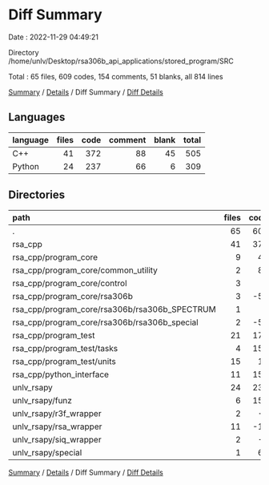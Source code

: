 # Diff Summary

Date : 2022-11-29 04:49:21

Directory /home/unlv/Desktop/rsa306b_api_applications/stored_program/SRC

Total : 65 files,  609 codes, 154 comments, 51 blanks, all 814 lines

[Summary](results.md) / [Details](details.md) / Diff Summary / [Diff Details](diff-details.md)

## Languages
| language | files | code | comment | blank | total |
| :--- | ---: | ---: | ---: | ---: | ---: |
| C++ | 41 | 372 | 88 | 45 | 505 |
| Python | 24 | 237 | 66 | 6 | 309 |

## Directories
| path | files | code | comment | blank | total |
| :--- | ---: | ---: | ---: | ---: | ---: |
| . | 65 | 609 | 154 | 51 | 814 |
| rsa_cpp | 41 | 372 | 88 | 45 | 505 |
| rsa_cpp/program_core | 9 | 46 | 66 | 7 | 119 |
| rsa_cpp/program_core/common_utility | 2 | 89 | 21 | 10 | 120 |
| rsa_cpp/program_core/control | 3 | 3 | 2 | 0 | 5 |
| rsa_cpp/program_core/rsa306b | 3 | -52 | 41 | -3 | -14 |
| rsa_cpp/program_core/rsa306b/rsa306b_SPECTRUM | 1 | 1 | 0 | 0 | 1 |
| rsa_cpp/program_core/rsa306b/rsa306b_special | 2 | -53 | 41 | -3 | -15 |
| rsa_cpp/program_test | 21 | 176 | 6 | 25 | 207 |
| rsa_cpp/program_test/tasks | 4 | 158 | 6 | 36 | 200 |
| rsa_cpp/program_test/units | 15 | 14 | 0 | -11 | 3 |
| rsa_cpp/python_interface | 11 | 150 | 16 | 13 | 179 |
| unlv_rsapy | 24 | 237 | 66 | 6 | 309 |
| unlv_rsapy/funz | 6 | 153 | 22 | 7 | 182 |
| unlv_rsapy/r3f_wrapper | 2 | -2 | 4 | 0 | 2 |
| unlv_rsapy/rsa_wrapper | 11 | -19 | 36 | -5 | 12 |
| unlv_rsapy/siq_wrapper | 2 | -1 | 2 | 0 | 1 |
| unlv_rsapy/special | 1 | 67 | 2 | 3 | 72 |

[Summary](results.md) / [Details](details.md) / Diff Summary / [Diff Details](diff-details.md)
